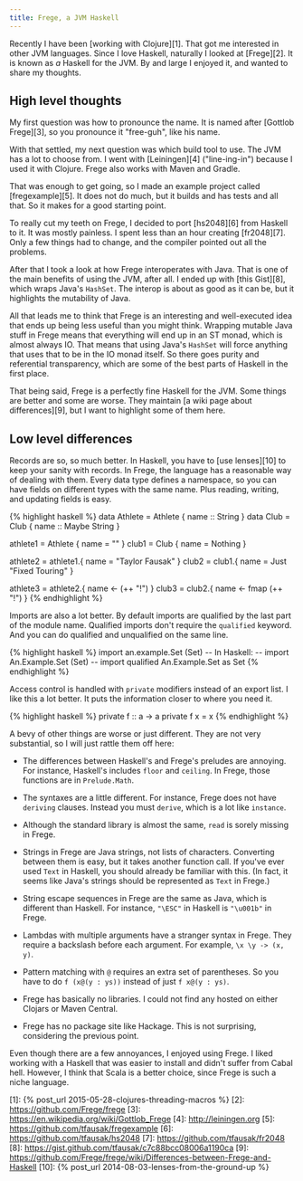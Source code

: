 ```yaml
---
title: Frege, a JVM Haskell
---
```


Recently I have been [working with Clojure][1]. That got me interested in other
JVM languages. Since I love Haskell, naturally I looked at [Frege][2]. It is
known as *a* Haskell for the JVM. By and large I enjoyed it, and wanted to
share my thoughts.

## High level thoughts

My first question was how to pronounce the name. It is named after [Gottlob
Frege][3], so you pronounce it "free-guh", like his name.

With that settled, my next question was which build tool to use. The JVM has a
lot to choose from. I went with [Leiningen][4] ("line-ing-in") because I used
it with Clojure. Frege also works with Maven and Gradle.

That was enough to get going, so I made an example project called
[fregexample][5]. It does not do much, but it builds and has tests and all
that. So it makes for a good starting point.

To really cut my teeth on Frege, I decided to port [hs2048][6] from Haskell to
it. It was mostly painless. I spent less than an hour creating [fr2048][7].
Only a few things had to change, and the compiler pointed out all the problems.

After that I took a look at how Frege interoperates with Java. That is one of
the main benefits of using the JVM, after all. I ended up with [this Gist][8],
which wraps Java's `HashSet`. The interop is about as good as it can be, but it
highlights the mutability of Java.

All that leads me to think that Frege is an interesting and well-executed idea
that ends up being less useful than you might think. Wrapping mutable Java
stuff in Frege means that everything will end up in an ST monad, which is
almost always IO. That means that using Java's `HashSet` will force anything
that uses that to be in the IO monad itself. So there goes purity and
referential transparency, which are some of the best parts of Haskell in the
first place.

That being said, Frege is a perfectly fine Haskell for the JVM. Some things are
better and some are worse. They maintain [a wiki page about differences][9],
but I want to highlight some of them here.

## Low level differences

Records are so, so much better. In Haskell, you have to [use lenses][10] to
keep your sanity with records. In Frege, the language has a reasonable way of
dealing with them. Every data type defines a namespace, so you can have fields
on different types with the same name. Plus reading, writing, and updating
fields is easy.

{% highlight haskell %}
data Athlete = Athlete { name :: String }
data Club = Club { name :: Maybe String }

athlete1 = Athlete { name = "" }
club1 = Club { name = Nothing }

athlete2 = athlete1.{ name = "Taylor Fausak" }
club2 = club1.{ name = Just "Fixed Touring" }

athlete3 = athlete2.{ name <- (++ "!") }
club3 = club2.{ name <- fmap (++ "!") }
{% endhighlight %}

Imports are also a lot better. By default imports are qualified by the last
part of the module name. Qualified imports don't require the `qualified`
keyword. And you can do qualified and unqualified on the same line.

{% highlight haskell %}
import an.example.Set (Set)
-- In Haskell:
--   import An.Example.Set (Set)
--   import qualified An.Example.Set as Set
{% endhighlight %}

Access control is handled with `private` modifiers instead of an export list. I
like this a lot better. It puts the information closer to where you need it.

{% highlight haskell %}
private f :: a -> a
private f x = x
{% endhighlight %}

A bevy of other things are worse or just different. They are not very
substantial, so I will just rattle them off here:

- The differences between Haskell's and Frege's preludes are annoying. For
  instance, Haskell's includes `floor` and `ceiling`. In Frege, those functions
  are in `Prelude.Math`.

- The syntaxes are a little different. For instance, Frege does not have
  `deriving` clauses. Instead you must `derive`, which is a lot like
  `instance`.

- Although the standard library is almost the same, `read` is sorely missing in
  Frege.

- Strings in Frege are Java strings, not lists of characters. Converting
  between them is easy, but it takes another function call. If you've ever used
  `Text` in Haskell, you should already be familiar with this. (In fact, it
  seems like Java's strings should be represented as `Text` in Frege.)

- String escape sequences in Frege are the same as Java, which is different
  than Haskell. For instance, `"\ESC"` in Haskell is `"\u001b"` in Frege.

- Lambdas with multiple arguments have a stranger syntax in Frege. They require
  a backslash before each argument. For example, `\x \y -> (x, y)`.

- Pattern matching with `@` requires an extra set of parentheses. So you have
  to do `f (x@(y : ys))` instead of just `f x@(y : ys)`.

- Frege has basically no libraries. I could not find any hosted on either
  Clojars or Maven Central.

- Frege has no package site like Hackage. This is not surprising, considering
  the previous point.

Even though there are a few annoyances, I enjoyed using Frege. I liked working
with a Haskell that was easier to install and didn't suffer from Cabal hell.
However, I think that Scala is a better choice, since Frege is such a niche
language.

[1]: {% post_url 2015-05-28-clojures-threading-macros %}
[2]: https://github.com/Frege/frege
[3]: https://en.wikipedia.org/wiki/Gottlob_Frege
[4]: http://leiningen.org
[5]: https://github.com/tfausak/fregexample
[6]: https://github.com/tfausak/hs2048
[7]: https://github.com/tfausak/fr2048
[8]: https://gist.github.com/tfausak/c7c88bcc08006a1190ca
[9]: https://github.com/Frege/frege/wiki/Differences-between-Frege-and-Haskell
[10]: {% post_url 2014-08-03-lenses-from-the-ground-up %}
